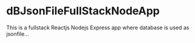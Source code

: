 # dBJsonFileFullStackNodeApp
This is a fullstack Reactjs Nodejs Express app where database is used as jsonfile...
